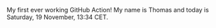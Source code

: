 My first ever working GitHub Action!
My name is Thomas and today is Saturday, 19 November, 13:34 CET. 
